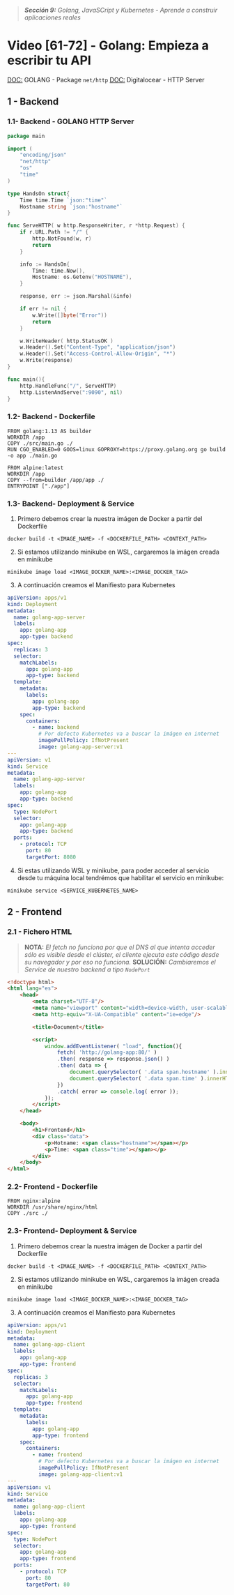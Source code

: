 > _**Sección 9:** Golang, JavaSCript y Kubernetes - Aprende a construir aplicaciones reales_

# Video [61-72] - Golang: Empieza a escribir tu API

[DOC:](https://pkg.go.dev/net/http) GOLANG - Package `net/http`
[DOC:](https://www.digitalocean.com/community/tutorials/how-to-make-an-http-server-in-go) Digitalocear - HTTP Server

## 1 - Backend

### 1.1- Backend - GOLANG HTTP Server

```go
package main

import (
    "encoding/json"
    "net/http"
    "os"
    "time"
)

type HandsOn struct{
    Time time.Time `json:"time"`
    Hostname string `json:"hostname"`
}

func ServeHTTP( w http.ResponseWriter, r *http.Request) {
    if r.URL.Path != "/" {
        http.NotFound(w, r)
        return
    }

    info := HandsOn{
        Time: time.Now(),
        Hostname: os.Getenv("HOSTNAME"),
    }

    response, err := json.Marshal(&info)

    if err != nil {
        w.Write([]byte("Error"))
        return
    }

    w.WriteHeader( http.StatusOK )
    w.Header().Set("Content-Type", "application/json")
    w.Header().Set("Access-Control-Allow-Origin", "*")
    w.Write(response)
}

func main(){
    http.HandleFunc("/", ServeHTTP)
    http.ListenAndServe(":9090", nil)
}
```

### 1.2- Backend - Dockerfile

```plaintext
FROM golang:1.13 AS builder
WORKDIR /app
COPY ./src/main.go ./
RUN CGO_ENABLED=0 GOOS=linux GOPROXY=https://proxy.golang.org go build -o app ./main.go

FROM alpine:latest
WORKDIR /app
COPY --from=builder /app/app ./
ENTRYPOINT ["./app"]
```

### 1.3- Backend- Deployment & Service

1. Primero debemos crear la nuestra imágen de Docker a partir del Dockerfile

```shell
docker build -t <IMAGE_NAME> -f <DOCKERFILE_PATH> <CONTEXT_PATH>
```

2. Si estamos utilizando minikube en WSL, cargaremos la imágen creada en minikube

```shell
minikube image load <IMAGE_DOCKER_NAME>:<IMAGE_DOCKER_TAG>
```

3. A continuación creamos el Manifiesto para Kubernetes

```yaml
apiVersion: apps/v1
kind: Deployment
metadata:
  name: golang-app-server
  labels:
    app: golang-app
    app-type: backend
spec:
  replicas: 3
  selector:
    matchLabels:
      app: golang-app
      app-type: backend
  template:
    metadata:
      labels:
        app: golang-app
        app-type: backend
    spec:
      containers:
        - name: backend
          # Por defecto Kubernetes va a buscar la imágen en internet
          imagePullPolicy: IfNotPresent
          image: golang-app-server:v1
---
apiVersion: v1
kind: Service
metadata:
  name: golang-app-server
  labels:
    app: golang-app
    app-type: backend
spec:
  type: NodePort
  selector:
    app: golang-app
    app-type: backend
  ports:
    - protocol: TCP
      port: 80
      targetPort: 8080
```

4. Si estas utilizando WSL y minikube, para poder acceder al servicio desde tu máquina local tendrémos que habilitar el servicio en minikube:

```shell
minikube service <SERVICE_KUBERNETES_NAME>
```

## 2 - Frontend

### 2.1 - Fichero HTML

> **NOTA:** _El fetch no funciona por que el DNS al que intenta acceder sólo es visible desde el clúster, el cliente ejecuta este código desde su navegador y por eso no funciona._
> **SOLUCIÓN:** _Cambiaremos el Service de nuestro backend a tipo `NodePort`_

```html
<!doctype html>
<html lang="es">
    <head>
        <meta charset="UTF-8"/>
        <meta name="viewport" content="width=device-width, user-scalable=no, initial-scale=1.0, maximum-scale=1.0, minimum-scale=1.0"/>
        <meta http-equiv="X-UA-Compatible" content="ie=edge"/>

        <title>Document</title>

        <script>
            window.addEventListener( "load", function(){
                fetch( 'http://golang-app:80/' )
                .then( response => response.json() )
                .then( data => {
                    document.querySelector( '.data span.hostname' ).innerHTML = data.hostname;
                    document.querySelector( '.data span.time' ).innerHTML = data.time;
                })
                .catch( error => console.log( error ));
            });
        </script>
    </head>

    <body>
        <h1>Frontend</h1>
        <div class="data">
            <p>Hotname: <span class="hostname"></span></p>
            <p>Time: <span class="time"></span></p>
        </div>
    </body>
</html>
```

### 2.2- Frontend - Dockerfile

```plaintext
FROM nginx:alpine
WORKDIR /usr/share/nginx/html
COPY ./src ./
```

### 2.3- Frontend- Deployment & Service

1. Primero debemos crear la nuestra imágen de Docker a partir del Dockerfile

```shell
docker build -t <IMAGE_NAME> -f <DOCKERFILE_PATH> <CONTEXT_PATH>
```

2. Si estamos utilizando minikube en WSL, cargaremos la imágen creada en minikube

```shell
minikube image load <IMAGE_DOCKER_NAME>:<IMAGE_DOCKER_TAG>
```

3. A continuación creamos el Manifiesto para Kubernetes

```yaml
apiVersion: apps/v1
kind: Deployment
metadata:
  name: golang-app-client
  labels:
    app: golang-app
    app-type: frontend
spec:
  replicas: 3
  selector:
    matchLabels:
      app: golang-app
      app-type: frontend
  template:
    metadata:
      labels:
        app: golang-app
        app-type: frontend
    spec:
      containers:
        - name: frontend
          # Por defecto Kubernetes va a buscar la imágen en internet
          imagePullPolicy: IfNotPresent
          image: golang-app-client:v1
---
apiVersion: v1
kind: Service
metadata:
  name: golang-app-client
  labels:
    app: golang-app
    app-type: frontend
spec:
  type: NodePort
  selector:
    app: golang-app
    app-type: frontend
  ports:
    - protocol: TCP
      port: 80
      targetPort: 80
```